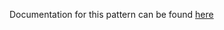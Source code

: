 Documentation for this pattern can be found [here](https://github.com/awslabs/aws-solutions-constructs/blob/main/source/patterns/%40aws-solutions-constructs/aws-wafwebacl-appsync/README.adoc)
